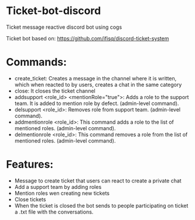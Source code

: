 # Ticket-bot-discord
Ticket message reactive discord bot using cogs

Ticket bot based on: https://github.com/ifisq/discord-ticket-system

# Commands:  
- create_ticket: Creates a message in the channel where it is written, which when reacted to by users, creates a chat in the same category  
- close: It closes the ticket channel  
- addsupport <role_id> <mentionRole="true">: Adds a role to the support team. It is added to mention role by defect. (admin-level command).  
- delsupport <role_id>: Removes role from support team. (admin-level command).  
- addmentionrole <role_id>: This command adds a role to the list of mentioned roles. (admin-level command).  
- delmentionrole <role_id>: This command removes a role from the list of mentioned roles. (admin-level command).  

# Features:  
- Message to create ticket that users can react to create a private chat  
- Add a support team by adding roles  
- Mention roles wen creating new tickets  
- Close tickets  
- When the ticket is closed the bot sends to people participating on ticket a .txt file with the conversations. 
